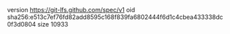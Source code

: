 version https://git-lfs.github.com/spec/v1
oid sha256:e513c7ef76fd82add8595c168f839fa6802444f6d1c4cbea433338dc0f3d0804
size 10933
